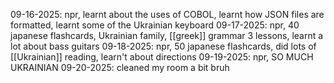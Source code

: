 09-16-2025: npr, learnt about the uses of COBOL, learnt how JSON files are formatted, learnt some of the Ukrainian keyboard
09-17-2025: npr, 40 japanese flashcards, Ukrainian family, [[greek]] grammar 3 lessons, learnt a lot about bass guitars
09-18-2025: npr, 50 japanese flashcards, did lots of [[Ukrainian]] reading, learn't about directions
09-19-2025: npr, SO MUCH UKRAINIAN
09-20-2025: cleaned my room a bit bruh